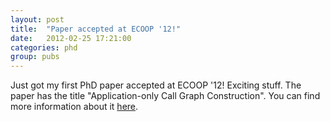 ```yaml
---
layout: post
title:  "Paper accepted at ECOOP '12!"
date:   2012-02-25 17:21:00
categories: phd
group: pubs
---
```

Just got my first PhD paper accepted at ECOOP '12! Exciting stuff. The paper has the title "Application-only Call Graph 
Construction". You can find more information about it [here][pubs].

[pubs]:      /publications/
 